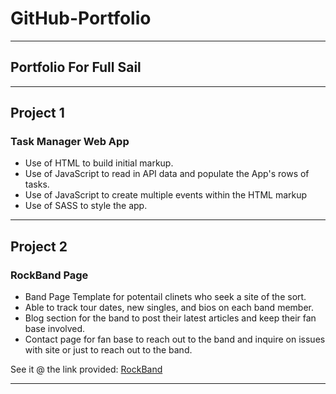 # GitHub-Portfolio

_______________________________________________________

## Portfolio For Full Sail

_______________________________________________________

## Project 1

### Task Manager Web App

- Use of HTML to build initial markup.
- Use of JavaScript to read in API data and populate the App's rows of tasks.
- Use of JavaScript to create multiple events within the HTML markup
- Use of SASS to style the app.

_______________________________________________________
 
## Project 2
 
### RockBand Page
 
 - Band Page Template for potentail clinets who seek a site of the sort.
 - Able to track tour dates, new singles, and bios on each band member.
 - Blog section for the band to post their latest articles and keep their fan base involved.
 - Contact page for fan base to reach out to the band and inquire on issues with site or just to reach out to the band. 
 
 See it @ the link provided:
[RockBand](https://stevenpope09.github.io/RockBand/)
_______________________________________________________



























